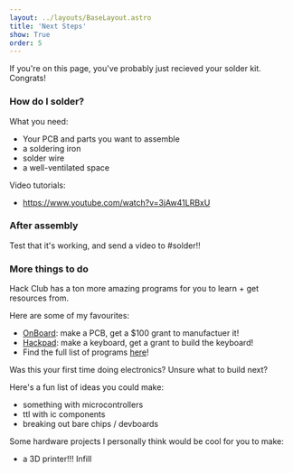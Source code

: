 ```yaml
---
layout: ../layouts/BaseLayout.astro
title: 'Next Steps'
show: True
order: 5
---
```


If you're on this page, you've probably just recieved your solder kit. Congrats!

### How do I solder?

What you need:
- Your PCB and parts you want to assemble
- a soldering iron
- solder wire
- a well-ventilated space

Video tutorials:
- https://www.youtube.com/watch?v=3jAw41LRBxU

### After assembly

Test that it's working, and send a video to #solder!! 

### More things to do

Hack Club has a ton more amazing programs for you to learn + get resources from.

Here are some of my favourites:
- [OnBoard](https://hackclub.com/onboard/): make a PCB, get a $100 grant to manufactuer it!
- [Hackpad](https://hackpad.hackclub.com/): make a keyboard, get a grant to build the keyboard!
- Find the full list of programs [here](https://ysws.hackclub.com/)!

Was this your first time doing electronics? Unsure what to build next? 

Here's a fun list of ideas you could make:
- something with microcontrollers
- ttl with ic components 
- breaking out bare chips / devboards

Some hardware projects I personally think would be cool for you to make:
- a 3D printer!!! Infill
